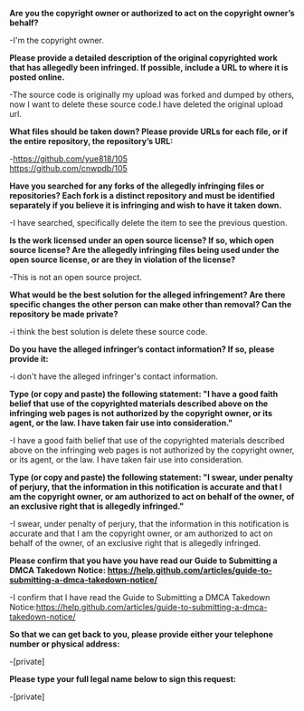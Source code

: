 **Are you the copyright owner or authorized to act on the copyright owner’s behalf?** 

-I'm the copyright owner. 

**Please provide a detailed description of the original copyrighted work that has allegedly been infringed. If possible, include a URL to where it is posted online.** 

-The source code is originally my upload was forked and dumped by others, now I want to delete these source code.I have deleted the original upload url.

**What files should be taken down? Please provide URLs for each file, or if the entire repository, the repository’s URL:** 

-https://github.com/yue818/105   
https://github.com/cnwpdb/105 

**Have you searched for any forks of the allegedly infringing files or repositories? Each fork is a distinct repository and must be identified separately if you believe it is infringing and wish to have it taken down.** 

-I have searched, specifically delete the item to see the previous question. 

**Is the work licensed under an open source license? If so, which open source license? Are the allegedly infringing files being used under the open source license, or are they in violation of the license?** 

-This is not an open source project. 

**What would be the best solution for the alleged infringement? Are there specific changes the other person can make other than removal? Can the repository be made private?** 

-i think the best solution is delete these source code. 

**Do you have the alleged infringer’s contact information? If so, please provide it:** 

-i don't have the alleged infringer's contact information. 

**Type (or copy and paste) the following statement: "I have a good faith belief that use of the copyrighted materials described above on the infringing web pages is not authorized by the copyright owner, or its agent, or the law. I have taken fair use into consideration."** 

-I have a good faith belief that use of the copyrighted materials described above on the infringing web pages is not authorized by the copyright owner, or its agent, or the law. I have taken fair use into consideration. 

**Type (or copy and paste) the following statement: "I swear, under penalty of perjury, that the information in this notification is accurate and that I am the copyright owner, or am authorized to act on behalf of the owner, of an exclusive right that is allegedly infringed."** 

-I swear, under penalty of perjury, that the information in this notification is accurate and that I am the copyright owner, or am authorized to act on behalf of the owner, of an exclusive right that is allegedly infringed.

**Please confirm that you have you have read our Guide to Submitting a DMCA Takedown Notice: https://help.github.com/articles/guide-to-submitting-a-dmca-takedown-notice/** 

-I confirm that I have read the Guide to Submitting a DMCA Takedown Notice:https://help.github.com/articles/guide-to-submitting-a-dmca-takedown-notice/

**So that we can get back to you, please provide either your telephone number or physical address:** 

-[private] 

**Please type your full legal name below to sign this request:** 

-[private]

